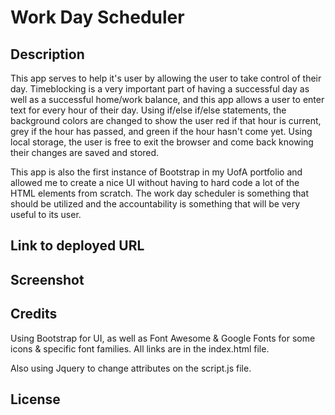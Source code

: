 # Work Day Scheduler

## Description

This app serves to help it's user by allowing the user to take control of their day. Timeblocking is a very important part of having a successful day as well as a successful home/work balance, and this app allows a user to enter text for every hour of their day. Using if/else if/else statements, the background colors are changed to show the user red if that hour is current, grey if the hour has passed, and green if the hour hasn't come yet. Using local storage, the user is free to exit the browser and come back knowing their changes are saved and stored.

This app is also the first instance of Bootstrap in my UofA portfolio and allowed me to create a nice UI without having to hard code a lot of the HTML elements from scratch. The work day scheduler is something that should be utilized and the accountability is something that will be very useful to its user.

## Link to deployed URL

## Screenshot

## Credits

Using Bootstrap for UI, as well as Font Awesome & Google Fonts for some icons & specific font families. All links are in the index.html file.

Also using Jquery to change attributes on the script.js file.

## License


